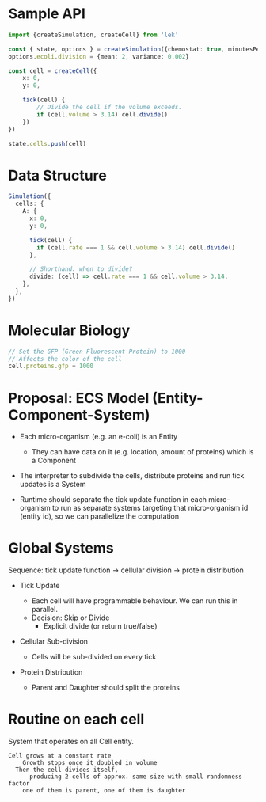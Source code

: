 # Sample API

```ts
import {createSimulation, createCell} from 'lek'

const { state, options } = createSimulation({chemostat: true, minutesPerTick: 0.1})
options.ecoli.division = {mean: 2, variance: 0.002}

const cell = createCell({
	x: 0,
	y: 0,

	tick(cell) {
		// Divide the cell if the volume exceeds.
		if (cell.volume > 3.14) cell.divide()
	})
})

state.cells.push(cell)
```

# Data Structure

```ts
Simulation({
  cells: {
    A: {
      x: 0,
      y: 0,

      tick(cell) {
        if (cell.rate === 1 && cell.volume > 3.14) cell.divide()
      },

      // Shorthand: when to divide?
      divide: (cell) => cell.rate === 1 && cell.volume > 3.14,
    },
  },
})
```

# Molecular Biology

```ts
// Set the GFP (Green Fluorescent Protein) to 1000
// Affects the color of the cell
cell.proteins.gfp = 1000
```

# Proposal: ECS Model (Entity-Component-System)

- Each micro-organism (e.g. an e-coli) is an Entity

  - They can have data on it (e.g. location, amount of proteins) which is a Component

- The interpreter to subdivide the cells, distribute proteins and run tick updates is a System

- Runtime should separate the tick update function in each micro-organism to run as separate systems targeting that micro-organism id (entity id), so we can parallelize the computation

# Global Systems

Sequence: tick update function -> cellular division -> protein distribution

- Tick Update

  - Each cell will have programmable behaviour. We can run this in parallel.
  - Decision: Skip or Divide
    - Explicit divide (or return true/false)

- Cellular Sub-division

  - Cells will be sub-divided on every tick

- Protein Distribution
  - Parent and Daughter should split the proteins

# Routine on each cell

System that operates on all Cell entity.

```
Cell grows at a constant rate
	Growth stops once it doubled in volume
  Then the cell divides itself,
	  producing 2 cells of approx. same size with small randomness factor
    one of them is parent, one of them is daughter
```
